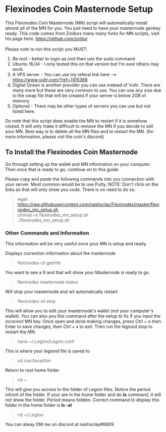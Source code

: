 # Flexinodes Coin Masternode Setup
This Flexinodes Coin Masternode (MN) script will automatically install almost all of the MN for you. You just need to have your masternode genkey ready. This code comes from Zoldurs many many forks for MN scripts, visit his page here. https://github.com/zoldur<br /><br />
Please note to run this script you MUST:
1) Be root - better to login as root then use the sudo command
2) Ubuntu 16.04 - I only tested this on that version but I'm sure others may work.
3) A VPS server - You can use my referal link here --> https://www.vultr.com/?ref=7415368
4) Digital Ocean is another provider you can use instead of Vultr. There are many more but these are very common to use. You can use any size due to the swap file that will be created if your server is below 2GB of memory.
5) Optional - There may be other types of servers you can use but not listed here.

Do note that this script does enable the MN to restart if it is somehow closed. It will only make it difficult to remove the MN if you decide to sell your MN. Best way is to delete all the MN files and to restart the MN. (for more information, please vist the coin's discord)

## To Install the Flexinodes Coin Masternode

Go through setting up the wallet and MN infomration on your computer. Then once that is ready to go, continue on to this guide. 

Please copy and paste the following commands into you connection with your server. Most common would be to use Putty.
NOTE: Don't click on the links as that will only show you code. There is no need to do so.

> wget https://raw.githubusercontent.com/nashsclay/Flexinodes/master/flexinodes_mn_setup.sh<br />
> chmod +x flexinodes_mn_setup.sh<br />
> ./flexinodes_mn_setup.sh<br />


### Other Commands and Informaiton
This information will be very useful once your MN is setup and ready.

Displays currention information about the masternode
> flexinodes-cli getinfo<br />


You want to see a 9 and that will show your Masternode is ready to go.
> flexinodes masternode status<br />


Will stop your masternode and wil automatically restart
> flexinodes-cli stop<br />


This will allow you to edit your masternode's wallet (not your computer's wallet). You can also you this command after the setup to fix if you input the incorrect MN key. Once open and done making changes, press Ctrl + o then Enter to save changes, then Ctrl + x to exit. Then run the legiond stop to restart the MN.

> nano ~/.Legion/Legion.conf<br />


This is where your legiond file is saved to
> cd /usr/local/bin<br />


Return to root home folder
> cd ~<br />


This will give you access to the folder of Legion files. Notice the period infront of the folder. If your are in the home folder and do **ls** command, it will not show the folder. Period means hidden. Correct command to display this folder in the home folder is **ls -al**
> cd ~/.Legion<br />

You can alway DM me on discord at nashsclay#6809
